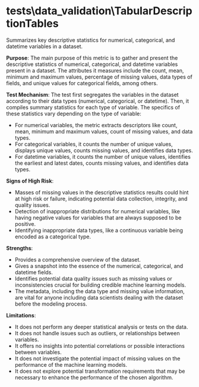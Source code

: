 # tests\data_validation\TabularDescriptionTables

Summarizes key descriptive statistics for numerical, categorical, and datetime variables in a dataset.

**Purpose**: The main purpose of this metric is to gather and present the descriptive statistics of numerical,
categorical, and datetime variables present in a dataset. The attributes it measures include the count, mean,
minimum and maximum values, percentage of missing values, data types of fields, and unique values for categorical
fields, among others.

**Test Mechanism**: The test first segregates the variables in the dataset according to their data types
(numerical, categorical, or datetime). Then, it compiles summary statistics for each type of variable. The
specifics of these statistics vary depending on the type of variable:

- For numerical variables, the metric extracts descriptors like count, mean, minimum and maximum values, count of
missing values, and data types.
- For categorical variables, it counts the number of unique values, displays unique values, counts missing values,
and identifies data types.
- For datetime variables, it counts the number of unique values, identifies the earliest and latest dates, counts
missing values, and identifies data types.

**Signs of High Risk**:
- Masses of missing values in the descriptive statistics results could hint at high risk or failure, indicating
potential data collection, integrity, and quality issues.
- Detection of inappropriate distributions for numerical variables, like having negative values for variables that
are always supposed to be positive.
- Identifying inappropriate data types, like a continuous variable being encoded as a categorical type.

**Strengths**:
- Provides a comprehensive overview of the dataset.
- Gives a snapshot into the essence of the numerical, categorical, and datetime fields.
- Identifies potential data quality issues such as missing values or inconsistencies crucial for building credible
machine learning models.
- The metadata, including the data type and missing value information, are vital for anyone including data
scientists dealing with the dataset before the modeling process.

**Limitations**:
- It does not perform any deeper statistical analysis or tests on the data.
- It does not handle issues such as outliers, or relationships between variables.
- It offers no insights into potential correlations or possible interactions between variables.
- It does not investigate the potential impact of missing values on the performance of the machine learning models.
- It does not explore potential transformation requirements that may be necessary to enhance the performance of the
chosen algorithm.